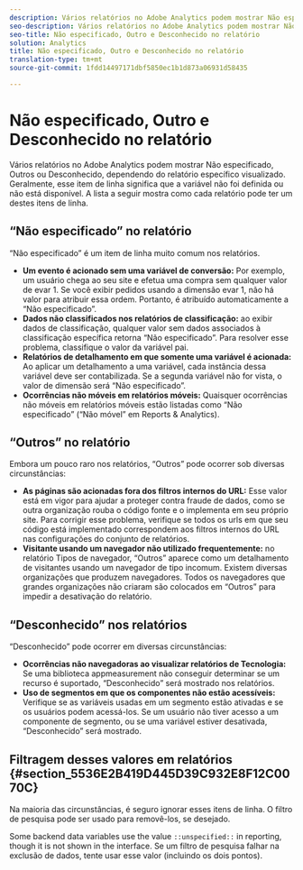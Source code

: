 ```yaml
---
description: Vários relatórios no Adobe Analytics podem mostrar Não especificado, Outros ou Desconhecido, dependendo do relatório específico visualizado. Geralmente, esse item de linha significa que a variável não foi definida ou não está disponível.
seo-description: Vários relatórios no Adobe Analytics podem mostrar Não especificado, Outros ou Desconhecido, dependendo do relatório específico visualizado. Geralmente, esse item de linha significa que a variável não foi definida ou não está disponível.
seo-title: Não especificado, Outro e Desconhecido no relatório
solution: Analytics
title: Não especificado, Outro e Desconhecido no relatório
translation-type: tm+mt
source-git-commit: 1fdd14497171dbf5850ec1b1d873a06931d58435

---
```



# Não especificado, Outro e Desconhecido no relatório

Vários relatórios no Adobe Analytics podem mostrar Não especificado, Outros ou Desconhecido, dependendo do relatório específico visualizado. Geralmente, esse item de linha significa que a variável não foi definida ou não está disponível. A lista a seguir mostra como cada relatório pode ter um destes itens de linha.

## “Não especificado” no relatório

“Não especificado” é um item de linha muito comum nos relatórios.

* **Um evento é acionado sem uma variável de conversão:** Por exemplo, um usuário chega ao seu site e efetua uma compra sem qualquer valor de evar 1. Se você exibir pedidos usando a dimensão evar 1, não há valor para atribuir essa ordem. Portanto, é atribuído automaticamente a “Não especificado”.
* **Dados não classificados nos relatórios de classificação:** ao exibir dados de classificação, qualquer valor sem dados associados à classificação específica retorna “Não especificado”. Para resolver esse problema, classifique o valor da variável pai.
* **Relatórios de detalhamento em que somente uma variável é acionada:** Ao aplicar um detalhamento a uma variável, cada instância dessa variável deve ser contabilizada. Se a segunda variável não for vista, o valor de dimensão será “Não especificado”.
* **Ocorrências não móveis em relatórios móveis:** Quaisquer ocorrências não móveis em relatórios móveis estão listadas como “Não especificado” (“Não móvel” em Reports & Analytics).

## “Outros” no relatório

Embora um pouco raro nos relatórios, “Outros” pode ocorrer sob diversas circunstâncias:

* **As páginas são acionadas fora dos filtros internos do URL:** Esse valor está em vigor para ajudar a proteger contra fraude de dados, como se outra organização rouba o código fonte e o implementa em seu próprio site. Para corrigir esse problema, verifique se todos os urls em que seu código está implementado correspondem aos filtros internos do URL nas configurações do conjunto de relatórios.
* **Visitante usando um navegador não utilizado frequentemente:** no relatório Tipos de navegador, “Outros” aparece como um detalhamento de visitantes usando um navegador de tipo incomum. Existem diversas organizações que produzem navegadores. Todos os navegadores que grandes organizações não criaram são colocados em “Outros” para impedir a desativação do relatório.

## “Desconhecido” nos relatórios

“Desconhecido” pode ocorrer em diversas circunstâncias:

* **Ocorrências não navegadoras ao visualizar relatórios de Tecnologia:** Se uma biblioteca appmeasurement não conseguir determinar se um recurso é suportado, “Desconhecido” será mostrado nos relatórios.
* **Uso de segmentos em que os componentes não estão acessíveis:** Verifique se as variáveis usadas em um segmento estão ativadas e se os usuários podem acessá-los. Se um usuário não tiver acesso a um componente de segmento, ou se uma variável estiver desativada, “Desconhecido” será mostrado.

## Filtragem desses valores em relatórios {#section_5536E2B419D445D39C932E8F12C0070C}

Na maioria das circunstâncias, é seguro ignorar esses itens de linha. O filtro de pesquisa pode ser usado para removê-los, se desejado.

Some backend data variables use the value `::unspecified::` in reporting, though it is not shown in the interface. Se um filtro de pesquisa falhar na exclusão de dados, tente usar esse valor (incluindo os dois pontos).
